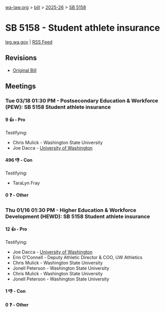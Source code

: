 [wa-law.org](/) > [bill](/bill/) > [2025-26](/bill/2025-26/) > [SB 5158](/bill/2025-26/sb/5158/)

# SB 5158 - Student athlete insurance
[leg.wa.gov](https://app.leg.wa.gov/billsummary?BillNumber=5158&Year=2025&Initiative=false) | [RSS Feed](./rss.xml)

## Revisions
* [Original Bill](1/)

## Meetings
### Tue 03/18 01:30 PM - Postsecondary Education & Workforce (PEW): SB 5158 Student athlete insurance
#### 9 👍 - Pro
Testifying:
* Chris Mulick - Washington State University
* Joe Dacca - [University of Washington](/org/university_of_washington/)

#### 496 👎 - Con
Testifying:
* TaraLyn Fray

#### 0 ❓ - Other

### Thu 01/16 01:30 PM - Higher Education & Workforce Development (HEWD): SB 5158 Student athlete insurance
#### 12 👍 - Pro
Testifying:
* Joe Dacca - [University of Washington](/org/university_of_washington/)
* Erin O'Connell - Deputy Athletic Director & COO, UW Athletics
* Chris Mulick - Washington State University
* Jonell Peterson - Washington State University
* Chris Mulick - Washington State University
* Jonell Peterson - Washington State University

#### 1 👎 - Con

#### 0 ❓ - Other

